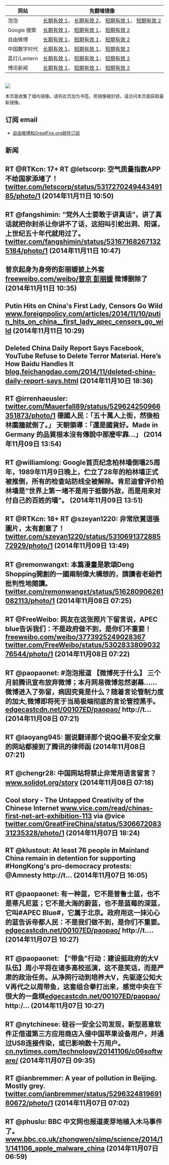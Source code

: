 <table>
    <thead>
        <tr>
            <th>网站</th>
            <th>免翻墙镜像</th>
        </tr>
    </thead>
    <tbody>    
        <tr>
            <td>泡泡</td>
            <td>            
                <a href="https://gp1.wpc.edgecastcdn.net/80107EF/soft.pingfan.pw/paopao/" target="jx1">长期有效 1</a>，            
                <a href="https://edgecastcdn.net/00107ED/paopao/" target="jx2">长期有效 2</a>，            
                <a href="https://paopao3.azurewebsites.net" target="jx3">短期有效 1</a>，            
                <a href="https://d19ysv8o6fv16v.cloudfront.net" target="jx4">短期有效 2</a>
            </td>
        </tr>    
        <tr>
            <td>Google 搜索</td>
            <td>            
                <a href="https://edgecastcdn.net/00107ED/g/" target="jx5">长期有效 1</a>，            
                <a href="https://865ba.azurewebsites.net" target="jx6">短期有效 1</a>，            
                <a href="https://d3vv89cvqbrqlq.cloudfront.net" target="jx7">短期有效 2</a>
            </td>
        </tr>    
        <tr>
            <td>自由微博</td>
            <td>            
                <a href="https://edgecastcdn.net/00107ED/freeweibo/" target="jx8">长期有效 1</a>，            
                <a href="https://fw6.azurewebsites.net" target="jx9">短期有效 1</a>，            
                <a href="https://d2fstso2jh4dhr.cloudfront.net" target="jx10">短期有效 2</a>
            </td>
        </tr>    
        <tr>
            <td>中国数字时代</td>
            <td>            
                <a href="https://edgecastcdn.net/00107ED/cdt/" target="jx11">长期有效 1</a>，            
                <a href="https://39bf.azurewebsites.net" target="jx12">短期有效 1</a>，            
                <a href="https://dazdu2iuzl72b.cloudfront.net" target="jx13">短期有效 2</a>
            </td>
        </tr>    
        <tr>
            <td>蓝灯/Lantern</td>
            <td>            
                <a href="https://edgecastcdn.net/00107ED/lantern/" target="jx14">长期有效 1</a>，            
                <a href="https://c7511.azurewebsites.net" target="jx15">短期有效 1</a>，            
                <a href="https://dx1djqjpnvurw.cloudfront.net" target="jx16">短期有效 2</a>
            </td>
        </tr>    
        <tr>
            <td>博讯新闻</td>
            <td>            
                <a href="https://gp1.wpc.edgecastcdn.net/80107EF/soft.pingfan.pw/boxun/" target="jx17">长期有效 1</a>，            
                <a href="https://boxun2.azurewebsites.net" target="jx18">短期有效 1</a>，            
                <a href="https://d3588w5hqzcepn.cloudfront.net" target="jx19">短期有效 2</a>
            </td>
        </tr>
    </tbody>
</table>
<br/>
<img src="https://raw.githubusercontent.com/greatfire/z/master/logos.gif" />

本页面收集了墙内镜像。请将此页加为书签。若镜像被封锁，请访问本页面获取最新镜像。

## 订阅 email
* <a href="https://b.us7.list-manage.com/subscribe?u=854fca58782082e0cbdf204a0&id=c78949b93c">自由微博和GreatFire.org邮件订阅</a>
    
## 新闻
RT @RTKcn: 17+ RT @letscorp: 空气质量指数APP不给国家添堵了！ <a href="https://twitter.com/letscorp/status/531727024944349185/photo/1" target="_BLANK">twitter.com/letscorp/status/531727024944349185/photo/1</a> (2014年11月11日 10:50)
 ---
RT @fangshimin: “党外人士要敢于讲真话”，讲了真话就把你封杀让你讲不了话，这招叫引蛇出洞、阳谋，上世纪五十年代就用过了。 <a href="https://twitter.com/fangshimin/status/531671682671325184/photo/1" target="_BLANK">twitter.com/fangshimin/status/531671682671325184/photo/1</a> (2014年11月11日 10:47)
 ---
普京起身为身旁的彭丽媛披上外套  <a href="https://freeweibo.com/weibo/%E6%99%AE%E4%BA%AC+%E5%BD%AD%E4%B8%BD%E5%AA%9B" target="_BLANK">freeweibo.com/weibo/普京 彭丽媛</a> 微博删除了 (2014年11月11日 10:35)
 ---
Putin Hits on China's First Lady, Censors Go Wild <a href="http://www.foreignpolicy.com/articles/2014/11/10/putin_hits_on_china__first_lady_apec_censors_go_wild" target="_BLANK">www.foreignpolicy.com/articles/2014/11/10/putin_hits_on_china__first_lady_apec_censors_go_wild</a> (2014年11月11日 10:29)
 ---
Deleted China Daily Report Says Facebook, YouTube Refuse to Delete Terror Material. Here’s How Baidu Handles It <a href="http://blog.feichangdao.com/2014/11/deleted-china-daily-report-says.html" target="_BLANK">blog.feichangdao.com/2014/11/deleted-china-daily-report-says.html</a> (2014年11月10日 18:36)
 ---
RT @irrenhaeusler: <a href="https://twitter.com/Mauerfall89/status/529624250966351873/photo/1" target="_BLANK">twitter.com/Mauerfall89/status/529624250966351873/photo/1</a>
德國人民：「五十萬人上街，然後柏林圍牆就倒了。」
天朝領導：「還是國貨好。Made in Germany 的品質根本沒有傳說中那麼牢靠...」 (2014年11月09日 13:54)
 ---
RT @williamlong: Google首页纪念柏林墙倒塌25周年，1989年11月9日晚上，伫立了28年的柏林墙正式被推倒，所有的检查站防线全被解除。肯尼迪曾评价柏林墙是“世界上第一堵不是用于抵御外敌，而是用来对付自己的百姓的墙”。 (2014年11月09日 13:51)
 ---
RT @RTKcn: 18+ RT @szeyan1220: 非常欣賞這張圖片，太有創意了！ <a href="https://twitter.com/szeyan1220/status/531069137288572929/photo/1" target="_BLANK">twitter.com/szeyan1220/status/531069137288572929/photo/1</a> (2014年11月09日 13:49)
 ---
RT @remonwangxt: 本篇漫畫是歌頌Deng Shopping開創的一國兩制偉大構想的，請讀者老爺們批判性地閱讀。 <a href="https://twitter.com/remonwangxt/status/516280906261082113/photo/1" target="_BLANK">twitter.com/remonwangxt/status/516280906261082113/photo/1</a> (2014年11月08日 07:25)
 ---
RT @FreeWeibo: 网友在这张照片下留言说，APEC blue告诉我们：不是政府做不到，是你们不重要！ <a href="https://freeweibo.com/weibo/3773925249028367" target="_BLANK">freeweibo.com/weibo/3773925249028367</a> <a href="https://twitter.com/FreeWeibo/status/530283380903276544/photo/1" target="_BLANK">twitter.com/FreeWeibo/status/530283380903276544/photo/1</a> (2014年11月08日 07:22)
 ---
RT @paopaonet: #泡泡报道 【微博死于什么】 三个月前腾讯宣布放弃微博；本月网易微博忽然谢幕......微博进入了弥留，病因究竟是什么？随着言论管制力度的加大,微博即将死于当局极端彻底的言论管控黑手。<a href="https://edgecastcdn.net/00107ED/paopao/?u=/article/256" target="_BLANK">edgecastcdn.net/00107ED/paopao/</a> http://t… (2014年11月08日 07:21)
 ---
RT @laoyang945: 据说翻译那个说QQ最不安全文章的网站都接到了腾讯的律师函 (2014年11月08日 07:21)
 ---
RT @chengr28: 中国网站将禁止非常用语言留言？ <a href="http://www.solidot.org/story?sid=41790" target="_BLANK">www.solidot.org/story</a> (2014年11月08日 07:18)
 ---
Cool story - The Untapped Creativity of the Chinese Internet <a href="http://www.vice.com/read/chinas-first-net-art-exhibition-113" target="_BLANK">www.vice.com/read/chinas-first-net-art-exhibition-113</a> via @vice <a href="https://twitter.com/GreatFireChina/status/530667208331235328/photo/1" target="_BLANK">twitter.com/GreatFireChina/status/530667208331235328/photo/1</a> (2014年11月07日 18:24)
 ---
RT @klustout: At least 76 people in Mainland China remain in detention for supporting #HongKong's pro-democracy protests: @Amnesty http://t… (2014年11月07日 16:05)
 ---
RT @paopaonet: 有一种蓝，它不是普鲁士蓝，也不是蒂凡尼蓝；它不是大海的蔚蓝，也不是蓝莓的深蓝，它叫#APEC Blue#，它属于北京。政府用这一抹沁心的蓝告诉帝都人民：不是我们做不到，是你们不重要。<a href="https://edgecastcdn.net/00107ED/paopao/?u=/article/251" target="_BLANK">edgecastcdn.net/00107ED/paopao/</a> http://t.… (2014年11月07日 10:27)
 ---
RT @paopaonet: 【“带鱼”行动：建设挺政府的大V队伍】周小平将在诸多高校巡演，这不是笑话，而是严肃的政治任务。从净网行动到培养大V，先驱逐公知大V再代之以周带鱼，这套组合拳打出来，感觉中央在下很大的一盘棋<a href="https://edgecastcdn.net/00107ED/paopao/?u=/article/252" target="_BLANK">edgecastcdn.net/00107ED/paopao/</a> http:/… (2014年11月07日 10:27)
 ---
RT @nytchinese: 硅谷一安全公司发现，新型恶意软件正借道第三方应用商店入侵中国苹果设备用户，并通过USB连接传染，或已影响数十万用户。<a href="http://cn.nytimes.com/technology/20141106/c06software/" target="_BLANK">cn.nytimes.com/technology/20141106/c06software/</a> (2014年11月07日 09:35)
 ---
RT @ianbremmer: A year of pollution in Beijing. Mostly grey. <a href="https://twitter.com/ianbremmer/status/529632481969180672/photo/1" target="_BLANK">twitter.com/ianbremmer/status/529632481969180672/photo/1</a> (2014年11月07日 07:02)
 ---
RT @phuslu: BBC 中文网也报道麦芽地植入木马事件了。<a href="http://www.bbc.co.uk/zhongwen/simp/science/2014/11/141106_apple_malware_china" target="_BLANK">www.bbc.co.uk/zhongwen/simp/science/2014/11/141106_apple_malware_china</a> (2014年11月07日 06:59)
 ---
